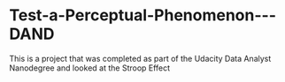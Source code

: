 # Test-a-Perceptual-Phenomenon---DAND
This is a project that was completed as part of the Udacity Data Analyst Nanodegree and looked at the Stroop Effect
